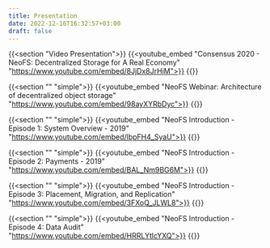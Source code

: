 ```yaml
---
title: Presentation
date: 2022-12-16T16:32:57+03:00
draft: false
---
```


{{<section "Video Presentation">}}
  {{<youtube_embed "Consensus 2020 - NeoFS: Decentralized Storage for A Real Economy" "https://www.youtube.com/embed/8JjDx8JrHjM">}}
{{</section>}}

{{<section "" "simple">}}
  {{<youtube_embed "NeoFS Webinar: Architecture of decentralized object storage" "https://www.youtube.com/embed/98ayXYRbDyc">}}
{{</section>}}

{{<section "" "simple">}}
  {{<youtube_embed "NeoFS Introduction - Episode 1: System Overview - 2019" "https://www.youtube.com/embed/lbpFH4_SyaU">}}
{{</section>}}

{{<section "" "simple">}}
  {{<youtube_embed "NeoFS Introduction - Episode 2: Payments - 2019" "https://www.youtube.com/embed/BAL_Nm9BG6M">}}
{{</section>}}

{{<section "" "simple">}}
  {{<youtube_embed "NeoFS Introduction - Episode 3: Placement, Migration, and Replication" "https://www.youtube.com/embed/3FXoQ_JLWL8">}}
{{</section>}}

{{<section "" "simple">}}
  {{<youtube_embed "NeoFS Introduction - Episode 4: Data Audit" "https://www.youtube.com/embed/HRRLYtlcYXQ">}}
{{</section>}}
